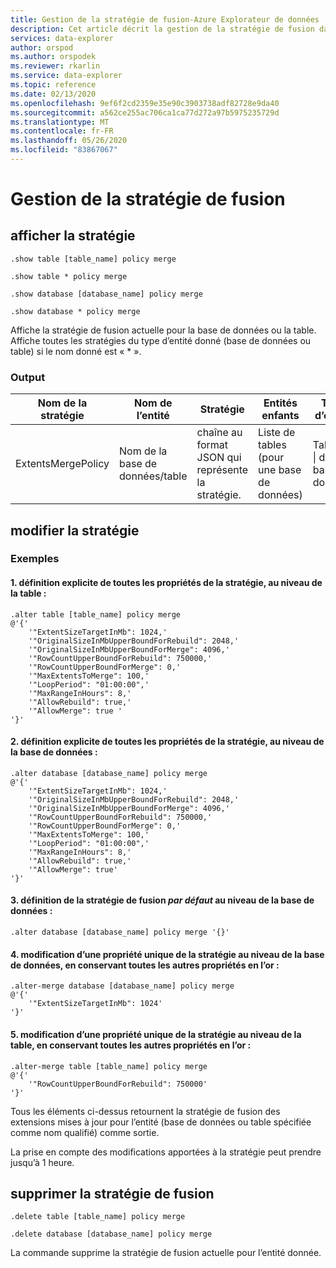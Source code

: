 ```yaml
---
title: Gestion de la stratégie de fusion-Azure Explorateur de données | Microsoft Docs
description: Cet article décrit la gestion de la stratégie de fusion dans Azure Explorateur de données.
services: data-explorer
author: orspod
ms.author: orspodek
ms.reviewer: rkarlin
ms.service: data-explorer
ms.topic: reference
ms.date: 02/13/2020
ms.openlocfilehash: 9ef6f2cd2359e35e90c3903738adf82728e9da40
ms.sourcegitcommit: a562ce255ac706ca1ca77d272a97b5975235729d
ms.translationtype: MT
ms.contentlocale: fr-FR
ms.lasthandoff: 05/26/2020
ms.locfileid: "83867067"
---
```

# <a name="merge-policy-management"></a>Gestion de la stratégie de fusion

## <a name="show-policy"></a>afficher la stratégie

```kusto
.show table [table_name] policy merge

.show table * policy merge

.show database [database_name] policy merge

.show database * policy merge
```

Affiche la stratégie de fusion actuelle pour la base de données ou la table.
Affiche toutes les stratégies du type d’entité donné (base de données ou table) si le nom donné est « * ».

### <a name="output"></a>Output

|Nom de la stratégie | Nom de l’entité | Stratégie | Entités enfants | Type d’entité
|---|---|---|---|---
|ExtentsMergePolicy | Nom de la base de données/table | chaîne au format JSON qui représente la stratégie. | Liste de tables (pour une base de données)|Table de &#124; de base de données

## <a name="alter-policy"></a>modifier la stratégie

### <a name="examples"></a>Exemples

#### <a name="1-setting-all-properties-of-the-policy-explicitly-at-table-level"></a>1. définition explicite de toutes les propriétés de la stratégie, au niveau de la table :

```kusto
.alter table [table_name] policy merge 
@'{'
    '"ExtentSizeTargetInMb": 1024,'
    '"OriginalSizeInMbUpperBoundForRebuild": 2048,'
    '"OriginalSizeInMbUpperBoundForMerge": 4096,'
    '"RowCountUpperBoundForRebuild": 750000,'
    '"RowCountUpperBoundForMerge": 0,'
    '"MaxExtentsToMerge": 100,'
    '"LoopPeriod": "01:00:00",'
    '"MaxRangeInHours": 8,'
    '"AllowRebuild": true,'
    '"AllowMerge": true '
'}'
```

#### <a name="2-setting-all-properties-of-the-policy-explicitly-at-database-level"></a>2. définition explicite de toutes les propriétés de la stratégie, au niveau de la base de données :

```kusto
.alter database [database_name] policy merge 
@'{'
    '"ExtentSizeTargetInMb": 1024,'
    '"OriginalSizeInMbUpperBoundForRebuild": 2048,'
    '"OriginalSizeInMbUpperBoundForMerge": 4096,'
    '"RowCountUpperBoundForRebuild": 750000,'
    '"RowCountUpperBoundForMerge": 0,'
    '"MaxExtentsToMerge": 100,'
    '"LoopPeriod": "01:00:00",'
    '"MaxRangeInHours": 8,'
    '"AllowRebuild": true,'
    '"AllowMerge": true'
'}'
```

#### <a name="3-setting-the-default-merge-policy-at-database-level"></a>3. définition de la stratégie de fusion *par défaut* au niveau de la base de données :

```kusto
.alter database [database_name] policy merge '{}'
```

#### <a name="4-altering-a-single-property-of-the-policy-at-database-level-keeping-all-other-properties-as-is"></a>4. modification d’une propriété unique de la stratégie au niveau de la base de données, en conservant toutes les autres propriétés en l’or :

```kusto
.alter-merge database [database_name] policy merge
@'{'
    '"ExtentSizeTargetInMb": 1024'
'}'
```

#### <a name="5-altering-a-single-property-of-the-policy-at-table-level-keeping-all-other-properties-as-is"></a>5. modification d’une propriété unique de la stratégie au niveau de la table, en conservant toutes les autres propriétés en l’or :

```kusto
.alter-merge table [table_name] policy merge
@'{'
    '"RowCountUpperBoundForRebuild": 750000'
'}'
```

Tous les éléments ci-dessus retournent la stratégie de fusion des extensions mises à jour pour l’entité (base de données ou table spécifiée comme nom qualifié) comme sortie.

La prise en compte des modifications apportées à la stratégie peut prendre jusqu’à 1 heure.

## <a name="delete-policy-of-merge"></a>supprimer la stratégie de fusion

```kusto
.delete table [table_name] policy merge

.delete database [database_name] policy merge

```

La commande supprime la stratégie de fusion actuelle pour l’entité donnée.
